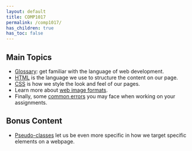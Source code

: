 ```yaml
---
layout: default
title: COMP1017
permalink: /comp1017/
has_children: true
has_toc: false
---
```





## Main Topics
- [Glossary](./glossary): get familiar with the language of web development.
- [HTML](./html) is the language we use to structure the content on our page.
- [CSS](./css) is how we style the look and feel of our pages.
- Learn more about [web image formats](./web-image-formats).
- Finally, some [common errors](./errors) you may face when working on your assignments.

## Bonus Content
- [Pseudo-classes](./pseudoclasses) let us be even more specific in how we target specific elements on a webpage.